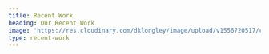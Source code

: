 ```yaml
---
title: Recent Work
heading: Our Recent Work
image: 'https://res.cloudinary.com/dklongley/image/upload/v1556720517/chart.jpg'
type: recent-work	
---
```

